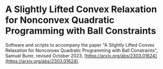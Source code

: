 A Slightly Lifted Convex Relaxation for Nonconvex Quadratic Programming with Ball Constraints
=============================================================================================

Software and scripts to accompany the paper "A Slightly Lifted Convex
Relaxation for Nonconvex Quadratic Programming with Ball Constraints",
Samuel Burer, revised October 2023,
[https://arxiv.org/abs/2303.01624](https://arxiv.org/abs/2303.01624).
